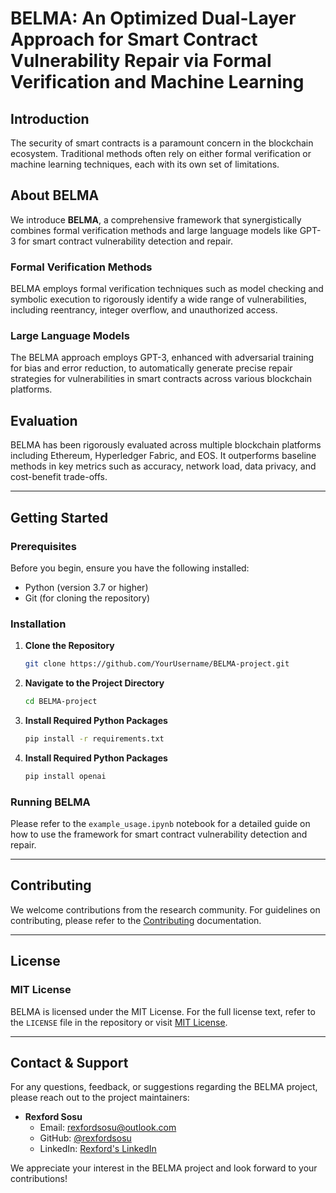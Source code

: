 # BELMA: An Optimized Dual-Layer Approach for Smart Contract Vulnerability Repair via Formal Verification and Machine Learning

## Introduction

The security of smart contracts is a paramount concern in the blockchain ecosystem. Traditional methods often rely on either formal verification or machine learning techniques, each with its own set of limitations. 

## About BELMA

We introduce **BELMA**, a comprehensive framework that synergistically combines formal verification methods and large language models like GPT-3 for smart contract vulnerability detection and repair. 

### Formal Verification Methods

BELMA employs formal verification techniques such as model checking and symbolic execution to rigorously identify a wide range of vulnerabilities, including reentrancy, integer overflow, and unauthorized access.

### Large Language Models

The BELMA approach employs GPT-3, enhanced with adversarial training for bias and error reduction, to automatically generate precise repair strategies for vulnerabilities in smart contracts across various blockchain platforms.

## Evaluation

BELMA has been rigorously evaluated across multiple blockchain platforms including Ethereum, Hyperledger Fabric, and EOS. It outperforms baseline methods in key metrics such as accuracy, network load, data privacy, and cost-benefit trade-offs.

---

## Getting Started

### Prerequisites

Before you begin, ensure you have the following installed:

- Python (version 3.7 or higher)
- Git (for cloning the repository)

### Installation

1. **Clone the Repository**

   ```bash
   git clone https://github.com/YourUsername/BELMA-project.git
   ```

2. **Navigate to the Project Directory**

   ```bash
   cd BELMA-project
   ```

3. **Install Required Python Packages**

   ```bash
   pip install -r requirements.txt
   ```

4. **Install Required Python Packages**

   ```bash
   pip install openai
   ```

### Running BELMA

Please refer to the `example_usage.ipynb` notebook for a detailed guide on how to use the framework for smart contract vulnerability detection and repair.

---

## Contributing

We welcome contributions from the research community. For guidelines on contributing, please refer to the [Contributing](CONTRIBUTING.md) documentation.

---

## License

### MIT License

BELMA is licensed under the MIT License. For the full license text, refer to the `LICENSE` file in the repository or visit [MIT License](LICENSE.md).

---

## Contact & Support

For any questions, feedback, or suggestions regarding the BELMA project, please reach out to the project maintainers:

- **Rexford Sosu**
  - Email: rexfordsosu@outlook.com
  - GitHub: [@rexfordsosu](https://github.com/niirex1)
  - LinkedIn: [Rexford's LinkedIn](https://www.linkedin.com/in/rexford-sosu-b4593b57/)

We appreciate your interest in the BELMA project and look forward to your contributions!
